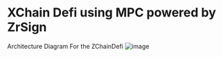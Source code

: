 # XChain Defi using MPC powered by ZrSign

Architecture Diagram For the ZChainDefi
![image](https://github.com/user-attachments/assets/45699270-2189-4d23-8914-9de2b8184615)
